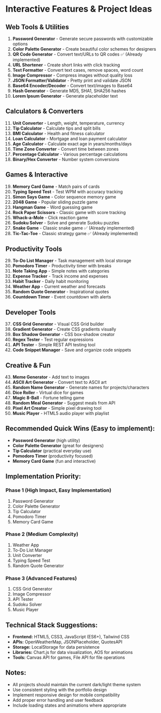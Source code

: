 # Interactive Features & Project Ideas

## **Web Tools & Utilities**
1. **Password Generator** - Generate secure passwords with customizable options
2. **Color Palette Generator** - Create beautiful color schemes for designers
3. **QR Code Generator** - Convert text/URLs to QR codes ✅ (Already implemented)
4. **URL Shortener** - Create short links with click tracking
5. **Text Formatter** - Convert text cases, remove spaces, word count
6. **Image Compressor** - Compress images without quality loss
7. **JSON Formatter/Validator** - Pretty print and validate JSON
8. **Base64 Encoder/Decoder** - Convert text/images to Base64
9. **Hash Generator** - Generate MD5, SHA1, SHA256 hashes
10. **Lorem Ipsum Generator** - Generate placeholder text

## **Calculators & Converters**
11. **Unit Converter** - Length, weight, temperature, currency
12. **Tip Calculator** - Calculate tips and split bills
13. **BMI Calculator** - Health and fitness calculator
14. **Loan Calculator** - Mortgage and loan payment calculator
15. **Age Calculator** - Calculate exact age in years/months/days
16. **Time Zone Converter** - Convert time between zones
17. **Percentage Calculator** - Various percentage calculations
18. **Binary/Hex Converter** - Number system conversions

## **Games & Interactive**
19. **Memory Card Game** - Match pairs of cards
20. **Typing Speed Test** - Test WPM with accuracy tracking
21. **Simon Says Game** - Color sequence memory game
22. **2048 Game** - Popular sliding puzzle game
23. **Hangman Game** - Word guessing game
24. **Rock Paper Scissors** - Classic game with score tracking
25. **Whack-a-Mole** - Click reaction game
26. **Sudoku Solver** - Solve and generate Sudoku puzzles
27. **Snake Game** - Classic snake game ✅ (Already implemented)
28. **Tic-Tac-Toe** - Classic strategy game ✅ (Already implemented)

## **Productivity Tools**
29. **To-Do List Manager** - Task management with local storage
30. **Pomodoro Timer** - Productivity timer with breaks
31. **Note Taking App** - Simple notes with categories
32. **Expense Tracker** - Track income and expenses
33. **Habit Tracker** - Daily habit monitoring
34. **Weather App** - Current weather and forecasts
35. **Random Quote Generator** - Inspirational quotes
36. **Countdown Timer** - Event countdown with alerts

## **Developer Tools**
37. **CSS Grid Generator** - Visual CSS Grid builder
38. **Gradient Generator** - Create CSS gradients visually
39. **Box Shadow Generator** - CSS box-shadow creator
40. **Regex Tester** - Test regular expressions
41. **API Tester** - Simple REST API testing tool
42. **Code Snippet Manager** - Save and organize code snippets

## **Creative & Fun**
43. **Meme Generator** - Add text to images
44. **ASCII Art Generator** - Convert text to ASCII art
45. **Random Name Generator** - Generate names for projects/characters
46. **Dice Roller** - Virtual dice for games
47. **Magic 8-Ball** - Fortune telling game
48. **Random Meal Generator** - Suggest meals from API
49. **Pixel Art Creator** - Simple pixel drawing tool
50. **Music Player** - HTML5 audio player with playlist

## **Recommended Quick Wins (Easy to implement):**
- **Password Generator** (high utility)
- **Color Palette Generator** (great for designers)
- **Tip Calculator** (practical everyday use)
- **Pomodoro Timer** (productivity focused)
- **Memory Card Game** (fun and interactive)

## **Implementation Priority:**
### Phase 1 (High Impact, Easy Implementation)
1. Password Generator
2. Color Palette Generator
3. Tip Calculator
4. Pomodoro Timer
5. Memory Card Game

### Phase 2 (Medium Complexity)
1. Weather App
2. To-Do List Manager
3. Unit Converter
4. Typing Speed Test
5. Random Quote Generator

### Phase 3 (Advanced Features)
1. CSS Grid Generator
2. Image Compressor
3. API Tester
4. Sudoku Solver
5. Music Player

## **Technical Stack Suggestions:**
- **Frontend:** HTML5, CSS3, JavaScript (ES6+), Tailwind CSS
- **APIs:** OpenWeatherMap, JSONPlaceholder, QuotesAPI
- **Storage:** LocalStorage for data persistence
- **Libraries:** Chart.js for data visualization, AOS for animations
- **Tools:** Canvas API for games, File API for file operations

## **Notes:**
- All projects should maintain the current dark/light theme system
- Use consistent styling with the portfolio design
- Implement responsive design for mobile compatibility
- Add proper error handling and user feedback
- Include loading states and animations where appropriate